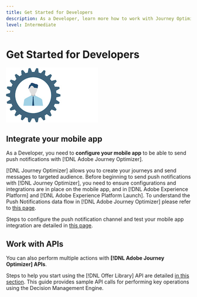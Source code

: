 ```yaml
---
title: Get Started for Developers
description: As a Developer, learn more how to work with Journey Optimizer
level: Intermediate
---
```

# Get Started for Developers

![developer](assets/do-not-localize/user-4-S.jpeg) 

## Integrate your mobile app

As a Developer, you need to **configure your mobile app** to be able to send push notifications with [!DNL Adobe Journey Optimizer].

[!DNL Journey Optimizer] allows you to create your journeys and send messages to targeted audience. Before beginning to send push notifications with [!DNL Journey Optimizer], you need to ensure configurations and integrations are in place on the mobile app, and in [!DNL Adobe Experience Platform] and [!DNL Adobe Experience Platform Launch]. To understand the Push Notifications data flow in [!DNL Adobe Journey Optimizer] please refer to [this page](../push-gs.md). 

Steps to configure the push notification channel and test your mobile app integration are detailed in [this page](../push-configuration.md). 

## Work with APIs

You can also perform multiple actions with **[!DNL Adobe Journey Optimizer] APIs**.

Steps to help you start using the [!DNL Offer Library] API are detailed [in this section](../offers/api-reference/getting-started.md). This guide provides sample API calls for performing key operations using the Decision Management Engine.
